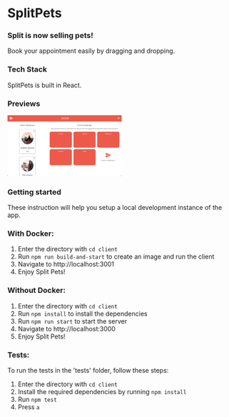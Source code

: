 # SplitPets

### Split is now selling pets!

Book your appointment easily by dragging and dropping.

### Tech Stack

SplitPets is built in React.

### Previews

<img src="https://github.com/davidsolsonapuertas/SplitVote/blob/master/screenshot/screenshot1.png" alt="Screenshot" style="zoom:25%;" />

### Getting started

These instruction will help you setup a local development instance of the app.

### With Docker:

1. Enter the directory with `cd client`
2. Run `npm run build-and-start` to create an image and run the client
3. Navigate to http://localhost:3001
4. Enjoy Split Pets!

### Without Docker:

1. Enter the directory with `cd client`
2. Run `npm install` to install the dependencies
3. Run `npm run start` to start the server
4. Navigate to http://localhost:3000
5. Enjoy Split Pets!

### Tests:

To run the tests in the 'tests' folder, follow these steps:

1. Enter the directory with `cd client`
2. Install the required dependencies by running `npm install`
3. Run `npm test`
4. Press `a`
